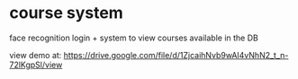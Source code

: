 # course system
face recognition login + system to view courses available in the DB

view demo at: https://drive.google.com/file/d/1ZjcaihNvb9wAI4vNhN2_t_n-72lKgpSl/view 
